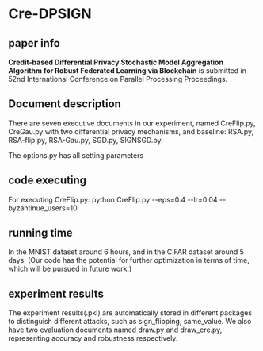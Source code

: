 # Cre-DPSIGN

## paper info

**Credit-based Differential Privacy Stochastic Model Aggregation Algorithm for Robust Federated Learning via Blockchain** is submitted in 52nd International Conference on Parallel Processing Proceedings.

## Document description
There are seven executive documents in our experiment, named CreFlip.py, CreGau.py with two differential privacy mechanisms, and baseline: RSA.py, RSA-flip.py, RSA-Gau.py, SGD.py, SIGNSGD.py. 

The options.py has all setting parameters 

## code executing
For executing CreFlip.py: python CreFlip.py --eps=0.4 --lr=0.04 --byzantinue_users=10 

## running time
In the MNIST dataset around 6 hours, and in the CIFAR dataset around 5 days. (Our code has the potential for further optimization in terms of time, which will be pursued in future work.)

## experiment results
The experiment results(.pkl) are automatically stored in different packages to distinguish different attacks, such as sign_flipping, same_value. We also have two evaluation documents named draw.py and draw_cre.py, representing accuracy and robustness respectively.

 
